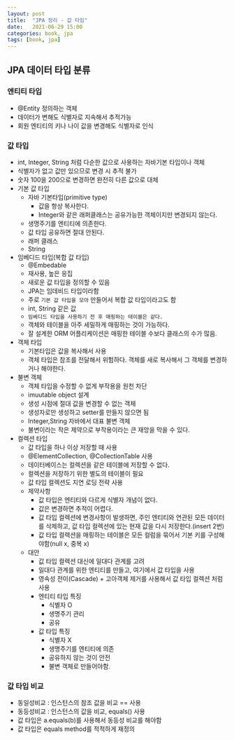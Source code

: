```yaml
---
layout: post
title:  "JPA 정리 - 값 타임"
date:   2021-06-29 15:00
categories: book, jpa
tags: [book, jpa]
---
```


## JPA 데이터 타입 분류

### 엔티티 타입 
- @Entity 정의하는 객체
- 데이터가 변해도 식별자로 지속해서 추적가능
- 회원 엔티티의 키나 나이 값을 변경해도 식별자로 인식

### 값 타입
- int, Integer, String 처럼 다순한 값으로 사용하는 자바기본 타입이나 객체
- 식별자가 없고 값만 있으므로 변경 시 추적 불가
- 숫자 100을 200으로 변경하면 완전히 다른 값으로 대체
- 기본 값 타입
    - 자바 기본타입(primitive type)
        - 값을 항상 복사한다.
        - Integer와 같은 래퍼클래스는 공유가능한 객체이지만 변경되지 않는다.
    - 생명주기를 엔티티에 의존한다.
    - 값 타입 공유하면 절대 안된다.
    - 래퍼 클래스
    - String
- 임베디드 타입(복합 값 타입)
    - @Embedable
    - 재사용, 높은 응집
    - 새로운 값 타입을 정의할 수 있음
    - JPA는 임데비드 타입이라함
    - 주로 `기본 값 타입을 모아` 만들어서 복합 값 타입이라고도 함
    - int, String 같은 값
    - `임베디드 타입을 사용하기 전 후 매핑하는 테이블은 같다.`
    - 객체와 테이블을 아주 세밀하게 매핑하는 것이 가능하다.
    - 잘 설계한 ORM 어플리케이션은 매핑한 테이블 수보다 클래스의 수가 많음.
- 객체 타입
    - 기본타입은 값을 복사해서 사용
    - 객체 타입은 참조를 전달해서 위험하다. 객체를 새로 복사해서 그 객체를 변경하거나 해야한다.
- 불변 객체
    - 객체 타입을 수정할 수 없게 부작용을 원천 차단
    - imuutable object 설계
    - 생성 시점에 절대 값을 변경할 수 없는 객체
    - 생성자로만 생성하고 setter를 만들지 않으면 됨
    - Integer,String 자바에서 대표 불변 객체
    - 불변이라는 작은 제약으로 부작용이라는 큰 재앙을 막을 수 있다.
- 컬렉션 타입
    - 값 타입을 하나 이상 저장할 때 사용
    - @ElementCollection, @CollectionTable 사용
    - 데이터베이스는 컬렉션을 같은 테이블에  저장할 수 없다.
    - 컬렉션을 저장하기 위한 별도의 테이블이 필요
    - 값 타입 컬렉션도 지연 로딩 전략 사용
    - 제약사항
        - 값 타입은 엔티티와 다르게 식별자 개념이 없다.
        - 값은 변경하면 추적이 어렵다.
        - 값 타입 컬렉션에 변경사항이 발생하면, 주인 엔티티와 연관된 모든 데이터를 삭제하고, 값 타입 컬렉션에 있는 현재 값을 다시 저장한다.(insert 2번)
        - 값 타입 컬렉션을 매핑하는 테이블은 모든 컬럼을 묶어서 기본 키를 구성해야함(null x, 중복 x)
    - 대안
        - 값 타입 컬렉션 대신에 일대다 관계를 고려
        - 일대다 관계를 위한 엔티티를 만들고, 여기에서 값 타입을 사용
        - 영속성 전이(Cascade) + 고아객체 제거를 사용해서 값 타입 컬렉션 처럼 사용
        - 엔티티 타입 특징
            - 식별자 O
            - 생명주기 관리
            - 공유
        - 값 타입 특징
            - 식별자 X
            - 생명주기를 엔티티에 의존
            - 공유하지 않는 것이 안전
            - 불변 객체로 만들어야함.

### 값 타입 비교
- 동일성비교 : 인스턴스의 참조 값을 비교 == 사용
- 동등성비교 : 인스턴스의 값을 비교, equals() 사용
- 값 타입은 a.equals(b)를 사용해서 동등성 비교를 해야함
- 값 타입은 equals method를 적적하게 재정의
